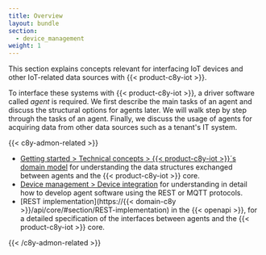 ```yaml
---
title: Overview
layout: bundle
section:
  - device_management
weight: 1
---
```



This section explains concepts relevant for interfacing IoT devices and other IoT-related data sources with {{< product-c8y-iot >}}.

To interface these systems with {{< product-c8y-iot >}}, a driver software called *agent* is required. We first describe the main tasks of an agent and discuss the structural options for agents later. We will walk step by step through the tasks of an agent. Finally, we discuss the usage of agents for acquiring data from other data sources such as a tenant's IT system.

{{< c8y-admon-related >}}

- [Getting started > Technical concepts > {{< product-c8y-iot >}}´s domain model](/concepts/domain-model) for understanding the data structures exchanged between agents and the {{< product-c8y-iot >}} core.
- [Device management > Device integration](/device-integration) for understanding in detail how to develop agent software using the REST or MQTT protocols.
- [REST implementation](https://{{< domain-c8y >}}/api/core/#section/REST-implementation) in the {{< openapi >}}, for a detailed specification of the interfaces between agents and the {{< product-c8y-iot >}} core.

{{< /c8y-admon-related >}}
